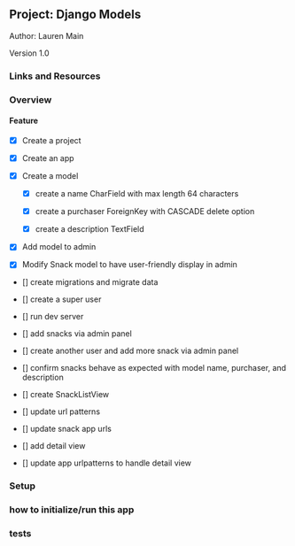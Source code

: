 ## Project: Django Models

Author: Lauren Main

Version 1.0

### Links and Resources



### Overview



#### Feature

- [x] Create a project

- [x] Create an app
  
- [x] Create a model
  
  - [x] create a name CharField with max length 64 characters
  
  - [x] create a purchaser ForeignKey with CASCADE delete option
  
  - [x] create a description TextField
  
- [x] Add model to admin
  
- [x] Modify Snack model to have user-friendly display in admin

- [] create migrations and migrate data

- [] create a super user

- [] run dev server

- [] add snacks via admin panel

- [] create another user and add more snack via admin panel

- [] confirm snacks behave as expected with model name, purchaser, and description

- [] create SnackListView

- [] update url patterns

- [] update snack app urls

- [] add detail view

- [] update app urlpatterns to handle detail view



### Setup

### how to initialize/run this app


### tests

### 